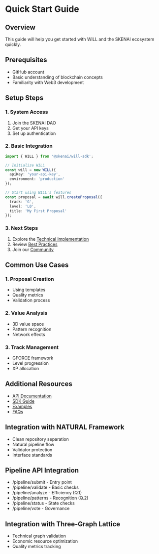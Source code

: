 # Quick Start Guide

## Overview
This guide will help you get started with WILL and the SKENAI ecosystem quickly.

## Prerequisites
- GitHub account
- Basic understanding of blockchain concepts
- Familiarity with Web3 development

## Setup Steps

### 1. System Access
1. Join the SKENAI DAO
2. Get your API keys
3. Set up authentication

### 2. Basic Integration
```typescript
import { WILL } from '@skenai/will-sdk';

// Initialize WILL
const will = new WILL({
  apiKey: 'your-api-key',
  environment: 'production'
});

// Start using WILL's features
const proposal = await will.createProposal({
  track: 'G',
  level: 'L0',
  title: 'My First Proposal'
});
```

### 3. Next Steps
1. Explore the [Technical Implementation](Technical-Implementation)
2. Review [Best Practices](https://sken.ai/best-practices)
3. Join our [Community](Community)

## Common Use Cases

### 1. Proposal Creation
- Using templates
- Quality metrics
- Validation process

### 2. Value Analysis
- 3D value space
- Pattern recognition
- Network effects

### 3. Track Management
- GFORCE framework
- Level progression
- XP allocation

## Additional Resources
- [API Documentation](API)
- [SDK Guide](SDK)
- [Examples](Examples)
- [FAQs](FAQ)


## Integration with NATURAL Framework
- Clean repository separation
- Natural pipeline flow
- Validator protection
- Interface standards

## Pipeline API Integration
- /pipeline/submit - Entry point
- /pipeline/validate - Basic checks
- /pipeline/analyze - Efficiency (Q.1)
- /pipeline/patterns - Recognition (Q.2)
- /pipeline/status - State checks
- /pipeline/vote - Governance

## Integration with Three-Graph Lattice
- Technical graph validation
- Economic resource optimization
- Quality metrics tracking